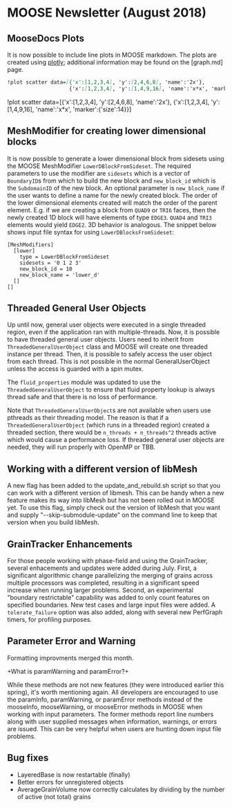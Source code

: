 # MOOSE Newsletter (August 2018)

## MooseDocs Plots

It is now possible to include line plots in MOOSE markdown. The plots are created using
[plotly]; additional information may be found on the [graph.md] page.

```markdown
!plot scatter data=[{'x':[1,2,3,4], 'y':[2,4,6,8], 'name':'2x'},
                    {'x':[1,2,3,4], 'y':[1,4,9,16], 'name':'x*x', 'marker':{'size':14}}]
```

!plot scatter data=[{'x':[1,2,3,4], 'y':[2,4,6,8], 'name':'2x'},
                    {'x':[1,2,3,4], 'y':[1,4,9,16], 'name':'x*x', 'marker':{'size':14}}]

## MeshModifier for creating lower dimensional blocks

It is now possible to generate a lower dimensional block from sidesets using the
MOOSE MeshModifier `LowerDBlockFromSideset`. The required parameters to use the
modifier are `sidesets` which is a vector of `BoundaryID`s from which to build
the new block and `new_block_id` which is the `SubdomainID` of the new block. An
optional parameter is `new_block_name` if the user wants to define a name for
the newly created block. The order of the lower dimensional elements created
will match the order of the parent element. E.g. if we are creating a block from
`QUAD9` or `TRI6` faces, then the newly created 1D block will have elements of type
`EDGE3`. `QUAD4` and `TRI3` elements would yield `EDGE2`. 3D behavior is
analogous. The snippet below shows input file syntax for using
`LowerDBlocksFromSideset`:

```
[MeshModifiers]
  [lower]
    type = LowerDBlockFromSideset
    sidesets = '0 1 2 3'
    new_block_id = 10
    new_block_name = 'lower_d'
  []
[]
```


## Threaded General User Objects

Up until now, general user objects were executed in a single threaded region, even if the
application ran with multiple-threads.  Now, it is possible to have threaded general user objects.
Users need to inherit from `ThreadedGeneralUserObject` class and MOOSE will create one threaded
instance per thread. Then, it is possible to safely access the user object from each thread. This
is not possible in the normal GeneralUserObject unless the access is guarded with a spin mutex.

The `fluid_properties` module was updated to use the `ThreadedGeneralUserObject` to ensure that
fluid property lookup is always thread safe and that there is no loss of performance.

Note that `ThreadedGeneralUserObject`s are not available when users use pthreads as their threading
model. The reason is that if a `ThreadedGeneralUserObject` (which runs in a threaded region) created
a threaded section, there would be `n_threads + n_threads^2` threads active which would cause a
performance loss.  If threaded general user objects are needed, they will run properly with OpenMP
or TBB.

[plotly]: https://plot.ly/

## Working with a different version of libMesh

A new flag has been added to the update_and_rebuild.sh script so that you can work with a different
version of libmesh. This can be handy when a new feature makes its way into libMesh but has not
been rolled out in MOOSE yet. To use this flag, simply check out the version of libMesh that you want
and supply "--skip-submodule-update" on the command line to keep that version when you build libMesh.

## GrainTracker Enhancements

For those people working with phase-field and using the GrainTracker, several enhacements and updates
were added during July. First, a significant algorithmic change parallelizing the merging of
grains across multiple processors was completed, resulting in a significant speed increase when running
larger problems. Second, an experimental "boundary restrictable" capability was added to only
count features on specified boundaries. New test cases and large input files were
added. A `tolerate_failure` option was also added, along with several new PerfGraph timers, for profiling
purposes.

## Parameter Error and Warning

Formatting improvments merged this month.

+What is paramWarning and paramError?+

While these methods are not new features (they were introduced earlier this spring), it's worth
mentioning again. All developers are encouraged to use the paramInfo, paramWarning, or paramError
methods instead of the mooseInfo, mooseWarning, or mooseError methods in MOOSE when working with input
parameters. The former methods report line numbers along with user supplied messages when information,
warnings, or errors are issued. This can be very helpful when users are hunting down input file
problems.

## Bug fixes

- LayeredBase is now restartable (finally)
- Better errors for unregistered objects
- AverageGrainVolume now correctly calculates by dividing by the number of active (not total) grains
